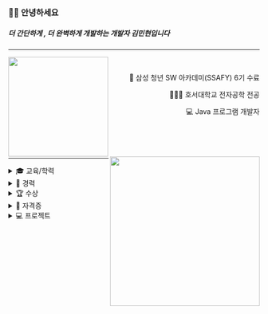 <!-- <p align="right">
    <img src="https://hits.seeyoufarm.com/api/count/incr/badge.svg?url=https%3A%2F%2Fgithub.com%2FethanKim93&count_bg=%236BA4F8&title_bg=%230E1116&icon=github.svg&icon_color=%23FFFFFF&title=hits&edge_flat=false"
         style="height: auto; margin-left: 20px; margin-right: 20px; padding: 10px;"/>
</p>
 -->
 ### 👋🏻 안녕하세요
 ##### 더 간단하게 , 더 완벽하게 개발하는 개발자 김민현입니다
 <hr>

<img src="https://user-images.githubusercontent.com/87460980/198689543-01a71178-6736-4766-9d30-d07c4d485778.png" align="left" height="200px">
<!-- <img src="https://user-images.githubusercontent.com/87460980/198689679-4cb38632-6ee2-4012-b037-36a098dc7390.png" align="center" height="200px"> -->

<!-- ![image](https://user-images.githubusercontent.com/87460980/198689679-4cb38632-6ee2-4012-b037-36a098dc7390.png) -->

<!--     ![image](https://user-images.githubusercontent.com/87460980/198689134-e191c7b2-14bf-4755-abad-564506b37ace.png) -->

<div align="right">
<br>

 📘   삼성 청년 SW 아카데미(SSAFY) 6기 수료
    
 👩🏻‍💼   호서대학교 전자공학 전공
    
 💻   Java 프로그램 개발자
  
 
<br>

</div>
<br>
<img src="https://user-images.githubusercontent.com/87460980/198688755-fa906505-d147-4581-8339-4a9e74f6d98f.png" align="right" width="300px">

<!-- ![image](https://user-images.githubusercontent.com/87460980/198688755-fa906505-d147-4581-8339-4a9e74f6d98f.png) -->

<div align="left">
<br>
<hr>
<details>
<summary>🎓 교육/학력</summary>
<div markdown="1">
    
- 삼성청년SW아카데미 6기 교육 (2021.07 ~ 2022.06)
    
- 호서대학교 전자공학 학사 (2012.03 ~ 2019.02)
    
</div>
</details>
    

<details>
<summary>💼 경력</summary>
<div markdown="1">

- 미래로 시스템 Java 백엔드 개발자(2022.07~)

- 로봇엔드디자인 펌웨어 엔지니어(2018.12 ~ 2020.01)

</div>
</details>
<details>
<summary>🏆 수상</summary>
<div markdown="1">

- 교내 창의융합 아이디어 경진대회 우수상
    
- 교내 캡스톤디자인 경진대회 최우수상

- 2018 공학 페시티벌 사회기여상

- SSAFY 자율 프로젝트 우수상(전국 96개 팀 中 2등)

</div>
</details>

<details>
<summary>📝 자격증</summary>
<div markdown="1">
    
- 정보처리기사
    
- SQLD
    
</div>
</details>
    
<details>
<summary>💻 프로젝트</summary>
<div markdown="1">
    
- 삼성 반도체 Java SW 개발(2022.07~)
    
- Dokkabi (쉽고 빠른 배포 솔루션)
    
- 세상에 나쁜 기부는 없다(블록체인 기반 기부 플랫폼)
    
- Azit (공유 영상 다이어리)
    
</div>
</details>

<!-- <img 
src="https://github-readme-stats.vercel.app/api?username=ethanKim93&hide=stars,contribs&count_private=true&show_icons=true"
style="height: auto; margin-left: 20px; margin-right: 20px; padding: 10px;"/>
</div> -->


<!-- 
<div id="main" align="left">
    <img 
        src="https://github-readme-stats.vercel.app/api?username=ethanKim93&hide=stars,contribs&count_private=true&show_icons=true"
        style="height: auto; margin-left: 20px; margin-right: 20px; padding: 10px;"/>
</div>
    -->



    
<!-- [![Solved.ac Profile](http://mazassumnida.wtf/api/v2/generate_badge?boj=wsmh17)](https://solved.ac/wsmh17/) -->
<!-- 
## 👩🏻‍💻 Tech Stack 

<p align="center">
    <img src="https://img.shields.io/badge/Java-007396?style=flat-square&logo=java&logoColor=white"/>
      <img src="https://img.shields.io/badge/Python-3766AB?style=flat-square&logo=Python&logoColor=white"/>
    <img src="https://img.shields.io/badge/Javascript-ffb13b?style=flat-square&logo=javascript&logoColor=white"/>
    <img src="https://img.shields.io/badge/C-A8B9CC?style=flat-square&logo=C&logoColor=white"/>
    <img src="https://img.shields.io/badge/HTML-E34F26?style=flat-square&logo=html5&logoColor=white"/>
    <img src="https://img.shields.io/badge/CSS-1572B6?style=flat-square&logo=css3&logoColor=white"/>
</p>


<p align="center">
    <img src="https://img.shields.io/badge/Spring-6DB33F?style=flat-square&logo=Spring&logoColor=white"/>
      <img src="https://img.shields.io/badge/SpringBoot-6DB33F?style=flat-square&logo=SpringBoot&logoColor=white"/>
    <img src="https://img.shields.io/badge/Django-092E20?style=flat-square&logo=Django&logoColor=white"/>
    <img src="https://img.shields.io/badge/vue.js-61DAFB?style=flat-square&logo=Vue.js&logoColor=white"/>
</p>



<p align="center">
    <img src="https://img.shields.io/badge/OracleDB-F80000?style=flat-square&logo=oracle&logoColor=white"/>
    <img src="https://img.shields.io/badge/Mysql-E6B91E?style=flat-square&logo=MySql&logoColor=white"/>
    <img src="https://img.shields.io/badge/Docker-333664?style=flat-square&logo=Docker&logoColor=white"/>
</p>
-->
<!-- ## 🌱 Tool 
<p align="center">    
    <img src="https://img.shields.io/badge/Dbeaver-333664?style=flat-square&logo=dbeaver&logoColor=white"/>
</p>
 -->

<!--
**leejieuns2/leejieuns2** is a ✨ _special_ ✨ repository because its `README.md` (this file) appears on your GitHub profile.

Here are some ideas to get you started:

- 🔭 I’m currently working on ...
- 🌱 I’m currently learning ...
- 👯 I’m looking to collaborate on ...
- 🤔 I’m looking for help with ...
- 💬 Ask me about ...
- 📫 How to reach me: ...
- 😄 Pronouns: ...
- ⚡ Fun fact: ...
-->

